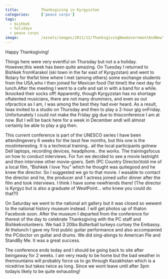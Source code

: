 ```yaml
---
title:			Thanksgiving in Kyrgyzstan
categories:		['peace corps']
tags:
  - bishkek
  - holidays
  - peace corps
image:			/assets/images/2011/12/ThanksgivingNewGovernmentAndNewYear_featured.jpg
---
```


Happy Thanksgiving!

Things here were very eventful on Thursday but not a a holiday. However,this week has been quite amazing. On Tuesday I returned to Bishkek fromKarakol (ski town in the far east of Kyrgyzstan) and went to Rotary for the1st time where I met (among others) some exchange students from the USA,who I then joined for Mexican food (1st time!) the next day for lunch.After the meeting I went to a cafe and sat in with a band for a while. Iknocked their socks off! Apparently, though Kyrgyzstan has no shortage oftalented musicians, there are not many drummers, and even as out ofpractice as I am, I was among the best they had ever heard. As a result, Iwas invited to a studio on Thursday and then to play a 2-hour gig onFriday. Unfortunately I could not make the Friday gig due to thisconference I am at now. But I will be back here for a week in December andI will almost certainly be able to play a gig then.

This current conference is part of the UNESCO series I have been attendingevery 6 weeks for the lasst few months, but this one is the mostinteresting. It is a technical training.. all the local participants gotnew Dell laptops, recording devices, headphone.. the works. The trainingsfocus on how to conduct interviews. For fun we decided to see a movie lastnight and then interview other movie-goers. Seth (PC Country Director)told me of a local film, “Bishkek I love You” which he thought was quitegood and he knew the director. So I suggested we go to that movie. I wasable to contact the director and he, the producer and 1 actress joined usfor dinner after the film and took interviews. I think I have some newfriends there! (The director is Kyrgyz but is also a graduate of WestPoint… who knew you could do that?!)

On Saturday we went to the national art gallery but it was closed so wewent to the national history museum instead. I will get photos up of thaton Facebook soon. After the museum I departed from the conference for therest of the day to celebrate Thanksgiving with the PC staff and Bishkekvolunteers. We had 3 20lbs Butterball turkeys curtsey the Embassy. At thelunch I gave my first public guitar performance and also accompanied the PCdoctor on guitar and drums. We did sing-alongs to American Pie and StandBy Me. It was a great success.

The conference ends today and I should be going back to site after beingaway for 2 weeks. I am very ready to be home but the bad weather in themountains will probably force us to go through Kazakhstan which is a nicedrive but takes twice as long. Since we wont leave until after 3pm todayis likely to be quite exhausting!
